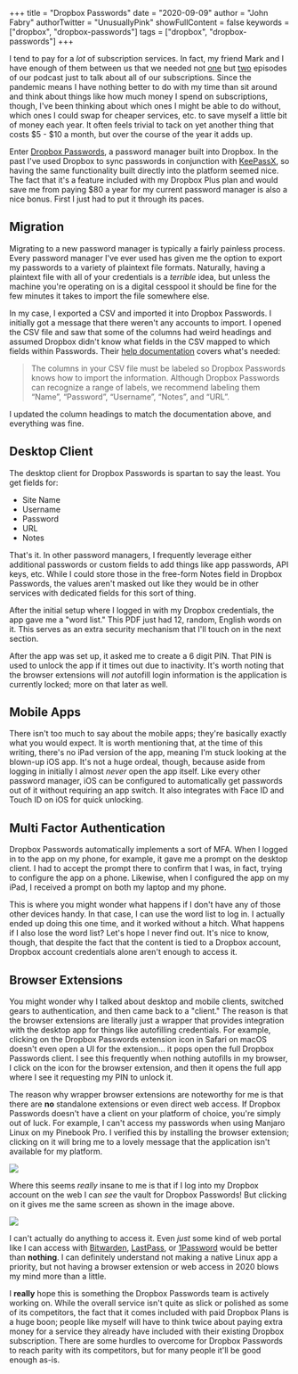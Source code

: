 +++
title = "Dropbox Passwords"
date = "2020-09-09"
author = "John Fabry"
authorTwitter = "UnusuallyPink"
showFullContent = false
keywords = ["dropbox", "dropbox-passwords"]
tags = ["dropbox", "dropbox-passwords"]
+++

I tend to pay for a _lot_ of subscription services. In fact, my friend Mark and I have enough of them between us that we needed not [one](https://sameshadeofdifference.com/episodes/mo-money-mo-money) but [two](https://sameshadeofdifference.com/episodes/even-mo-money) episodes of our podcast just to talk about all of our subscriptions. Since the pandemic means I have nothing better to do with my time than sit around and think about things like how much money I spend on subscriptions, though, I've been thinking about which ones I might be able to do without, which ones I could swap for cheaper services, etc. to save myself a little bit of money each year. It often feels trivial to tack on yet another thing that costs $5 - $10 a month, but over the course of the year it adds up.

Enter [Dropbox Passwords](https://www.dropbox.com/features/security/passwords), a password manager built into Dropbox. In the past I've used Dropbox to sync passwords in conjunction with [KeePassX](https://www.keepassx.org/), so having the same functionality built directly into the platform seemed nice. The fact that it's a feature included with my Dropbox Plus plan and would save me from paying $80 a year for my current password manager is also a nice bonus. First I just had to put it through its paces.

## Migration

Migrating to a new password manager is typically a fairly painless process. Every password manager I've ever used has given me the option to export my passwords to a variety of plaintext file formats. Naturally, having a plaintext file with all of your credentials is a _terrible_ idea, but unless the machine you're operating on is a digital cesspool it should be fine for the few minutes it takes to import the file somewhere else.

In my case, I exported a CSV and imported it into Dropbox Passwords. I initially got a message that there weren't any accounts to import. I opened the CSV file and saw that some of the columns had weird headings and assumed Dropbox didn't know what fields in the CSV mapped to which fields within Passwords. Their [help documentation](https://help.dropbox.com/installs-integrations/desktop/how-to-use-dropbox-passwords) covers what's needed:

> The columns in your CSV file must be labeled so Dropbox Passwords knows how to import the information. Although Dropbox Passwords can recognize a range of labels, we recommend labeling them “Name”, “Password”, “Username”, “Notes”, and “URL”.

I updated the column headings to match the documentation above, and everything was fine.

## Desktop Client

The desktop client for Dropbox Passwords is spartan to say the least. You get fields for:

- Site Name
- Username
- Password
- URL
- Notes

That's it. In other password managers, I frequently leverage either additional passwords or custom fields to add things like app passwords, API keys, etc. While I could store those in the free-form Notes field in Dropbox Passwords, the values aren't masked out like they would be in other services with dedicated fields for this sort of thing.

After the initial setup where I logged in with my Dropbox credentials, the app gave me a "word list." This PDF just had 12, random, English words on it. This serves as an extra security mechanism that I'll touch on in the next section.

After the app was set up, it asked me to create a 6 digit PIN. That PIN is used to unlock the app if it times out due to inactivity. It's worth noting that the browser extensions will _not_ autofill login information is the application is currently locked; more on that later as well.

## Mobile Apps

There isn't too much to say about the mobile apps; they're basically exactly what you would expect. It is worth mentioning that, at the time of this writing, there's no iPad version of the app, meaning I'm stuck looking at the blown-up iOS app. It's not a huge ordeal, though, because aside from logging in initially I almost _never_ open the app itself. Like every other password manager, iOS can be configured to automatically get passwords out of it without requiring an app switch. It also integrates with Face ID and Touch ID on iOS for quick unlocking.

## Multi Factor Authentication

Dropbox Passwords automatically implements a sort of MFA. When I logged in to the app on my phone, for example, it gave me a prompt on the desktop client. I had to accept the prompt there to confirm that I was, in fact, trying to configure the app on a phone. Likewise, when I configured the app on my iPad, I received a prompt on both my laptop and my phone.

This is where you might wonder what happens if I don't have any of those other devices handy. In that case, I can use the word list to log in. I actually ended up doing this one time, and it worked without a hitch. What happens if I also lose the word list? Let's hope I never find out. It's nice to know, though, that despite the fact that the content is tied to a Dropbox account, Dropbox account credentials alone aren't enough to access it.

## Browser Extensions

You might wonder why I talked about desktop and mobile clients, switched gears to authentication, and then came back to a "client." The reason is that the browser extensions are literally just a wrapper that provides integration with the desktop app for things like autofilling credentials. For example, clicking on the Dropbox Passwords extension icon in Safari on macOS doesn't even open a UI for the extension... it pops open the full Dropbox Passwords client. I see this frequently when nothing autofills in my browser, I click on the icon for the browser extension, and then it opens the full app where I see it requesting my PIN to unlock it.

The reason why wrapper browser extensions are noteworthy for me is that there are **no** standalone extensions or even direct web access. If Dropbox Passwords doesn't have a client on your platform of choice, you're simply out of luck. For example, I can't access my passwords when using Manjaro Linux on my Pinebook Pro. I verified this by installing the browser extension; clicking on it will bring me to a lovely message that the application isn't available for my platform.

![](images/dbp_linux-1024x464.png)

Where this seems _really_ insane to me is that if I log into my Dropbox account on the web I can _see_ the vault for Dropbox Passwords! But clicking on it gives me the same screen as shown in the image above.

![](images/dropbox.png)

I can't actually do anything to access it. Even _just_ some kind of web portal like I can access with [Bitwarden](https://bitwarden.com/), [LastPass](https://www.lastpass.com/), or [1Password](https://1password.com/) would be better than **nothing**. I can definitely understand not making a native Linux app a priority, but not having a browser extension or web access in 2020 blows my mind more than a little.

I **really** hope this is something the Dropbox Passwords team is actively working on. While the overall service isn't quite as slick or polished as some of its competitors, the fact that it comes included with paid Dropbox Plans is a huge boon; people like myself will have to think twice about paying extra money for a service they already have included with their existing Dropbox subscription. There are some hurdles to overcome for Dropbox Passwords to reach parity with its competitors, but for many people it'll be good enough as-is.
